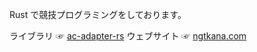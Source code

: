 Rust で競技プログラミングをしております。

ライブラリ ☞ [ac-adapter-rs](https://github.com/ngtkana/ac-adapter-rs)
ウェブサイト  ☞ [ngtkana.com](https://ngtkana.com)

